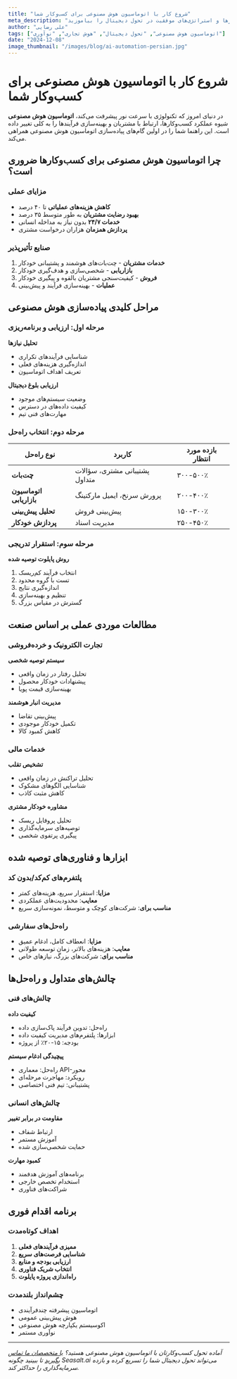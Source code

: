 ```yaml
---
title: "شروع کار با اتوماسیون هوش مصنوعی برای کسب‌وکار شما"
meta_description: "راهنمای جامع پیاده‌سازی اتوماسیون هوش مصنوعی در کسب‌وکار. بهترین روش‌ها، ابزارها و استراتژی‌های موفقیت در تحول دیجیتال را بیاموزید."
author: "علی رضایی"
tags: ["اتوماسیون هوش مصنوعی", "تحول دیجیتال", "هوش تجاری", "نوآوری"]
date: "2024-12-08"
image_thumbnail: "/images/blog/ai-automation-persian.jpg"
---
```


# شروع کار با اتوماسیون هوش مصنوعی برای کسب‌وکار شما

در دنیای امروز که تکنولوژی با سرعت نور پیشرفت می‌کند، **اتوماسیون هوش مصنوعی** شیوه عملکرد کسب‌وکارها، ارتباط با مشتریان و بهینه‌سازی فرآیندها را به کلی تغییر داده است. این راهنما شما را در اولین گام‌های پیاده‌سازی اتوماسیون هوش مصنوعی همراهی می‌کند.

## چرا اتوماسیون هوش مصنوعی برای کسب‌وکارها ضروری است؟

### مزایای عملی

- **کاهش هزینه‌های عملیاتی** تا ۴۰ درصد
- **بهبود رضایت مشتریان** به طور متوسط ۳۵ درصد
- **خدمات ۲۴/۷** بدون نیاز به مداخله انسانی
- **پردازش همزمان** هزاران درخواست مشتری

### صنایع تأثیرپذیر

1. **خدمات مشتریان** - چت‌بات‌های هوشمند و پشتیبانی خودکار
2. **بازاریابی** - شخصی‌سازی و هدف‌گیری خودکار
3. **فروش** - کیفیت‌سنجی مشتریان بالقوه و پیگیری خودکار
4. **عملیات** - بهینه‌سازی فرآیند و پیش‌بینی

## مراحل کلیدی پیاده‌سازی هوش مصنوعی

### مرحله اول: ارزیابی و برنامه‌ریزی

**تحلیل نیازها**
- شناسایی فرآیندهای تکراری
- اندازه‌گیری هزینه‌های فعلی
- تعریف اهداف اتوماسیون

**ارزیابی بلوغ دیجیتال**
- وضعیت سیستم‌های موجود
- کیفیت داده‌های در دسترس
- مهارت‌های فنی تیم

### مرحله دوم: انتخاب راه‌حل

| نوع راه‌حل | کاربرد | بازده مورد انتظار |
|------------|---------|------------------|
| **چت‌بات** | پشتیبانی مشتری، سؤالات متداول | ۳۰۰-۵۰۰٪ |
| **اتوماسیون بازاریابی** | پرورش سرنخ، ایمیل مارکتینگ | ۲۰۰-۴۰۰٪ |
| **تحلیل پیش‌بینی** | پیش‌بینی فروش | ۱۵۰-۳۰۰٪ |
| **پردازش خودکار** | مدیریت اسناد | ۲۵۰-۴۵۰٪ |

### مرحله سوم: استقرار تدریجی

**روش پایلوت توصیه شده**
1. انتخاب فرآیند کم‌ریسک
2. تست با گروه محدود
3. اندازه‌گیری نتایج
4. تنظیم و بهینه‌سازی
5. گسترش در مقیاس بزرگ

## مطالعات موردی عملی بر اساس صنعت

### تجارت الکترونیک و خرده‌فروشی

**سیستم توصیه شخصی**
- تحلیل رفتار در زمان واقعی
- پیشنهادات خودکار محصول
- بهینه‌سازی قیمت پویا

**مدیریت انبار هوشمند**
- پیش‌بینی تقاضا
- تکمیل خودکار موجودی
- کاهش کمبود کالا

### خدمات مالی

**تشخیص تقلب**
- تحلیل تراکنش در زمان واقعی
- شناسایی الگوهای مشکوک
- کاهش مثبت کاذب

**مشاوره خودکار مشتری**
- تحلیل پروفایل ریسک
- توصیه‌های سرمایه‌گذاری
- پیگیری پرتفوی شخصی

## ابزارها و فناوری‌های توصیه شده

### پلتفرم‌های کم‌کد/بدون کد

- **مزایا**: استقرار سریع، هزینه‌های کمتر
- **معایب**: محدودیت‌های عملکردی
- **مناسب برای**: شرکت‌های کوچک و متوسط، نمونه‌سازی سریع

### راه‌حل‌های سفارشی

- **مزایا**: انعطاف کامل، ادغام عمیق
- **معایب**: هزینه‌های بالاتر، زمان توسعه طولانی
- **مناسب برای**: شرکت‌های بزرگ، نیازهای خاص

## چالش‌های متداول و راه‌حل‌ها

### چالش‌های فنی

**کیفیت داده**
- راه‌حل: تدوین فرآیند پاک‌سازی داده
- ابزارها: پلتفرم‌های مدیریت کیفیت داده
- بودجه: ۱۵-۲۰٪ از پروژه

**پیچیدگی ادغام سیستم**
- راه‌حل: معماری API-محور
- رویکرد: مهاجرت مرحله‌ای
- پشتیبانی: تیم فنی اختصاصی

### چالش‌های انسانی

**مقاومت در برابر تغییر**
- ارتباط شفاف
- آموزش مستمر
- حمایت شخصی‌سازی شده

**کمبود مهارت**
- برنامه‌های آموزش هدفمند
- استخدام تخصص خارجی
- شراکت‌های فناوری

## برنامه اقدام فوری

### اهداف کوتاه‌مدت

1. **ممیزی فرآیندهای فعلی**
2. **شناسایی فرصت‌های سریع**
3. **ارزیابی بودجه و منابع**
4. **انتخاب شریک فناوری**
5. **راه‌اندازی پروژه پایلوت**

### چشم‌انداز بلندمدت

- اتوماسیون پیشرفته چندفرآیندی
- هوش پیش‌بینی عمومی
- اکوسیستم یکپارچه هوش مصنوعی
- نوآوری مستمر

---

*آماده تحول کسب‌وکارتان با اتوماسیون هوش مصنوعی هستید؟ [با متخصصان ما تماس بگیرید](/#demo) تا ببینید چگونه Seasalt.ai می‌تواند تحول دیجیتال شما را تسریع کرده و بازده سرمایه‌گذاری را حداکثر کند.*

